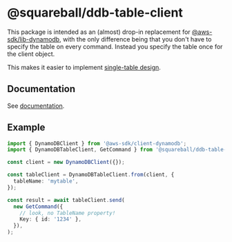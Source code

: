 # @squareball/ddb-table-client

This package is intended as an (almost) drop-in replacement for [@aws-sdk/lib-dynamodb](https://npmjs.com/package/@aws-sdk/lib-dynamodb), with the only difference being that you don't have to specify the table on every command. Instead you specify the table once for the client object.

This makes it easier to implement [single-table design](https://www.alexdebrie.com/posts/dynamodb-single-table/).

## Documentation

See [documentation](https://squareballdigital.github.io/ddb-table-client).

## Example

```typescript
import { DynamoDBClient } from '@aws-sdk/client-dynamodb';
import { DynamoDBTableClient, GetCommand } from '@squareball/ddb-table-client';

const client = new DynamoDBClient({});

const tableClient = DynamoDBTableClient.from(client, {
  tableName: 'mytable',
});

const result = await tableClient.send(
  new GetCommand({
    // look, no TableName property!
    Key: { id: '1234' },
  }),
);
```
